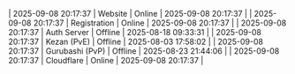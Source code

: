 | 2025-09-08 20:17:37 | Website | Online | 2025-09-08 20:17:37 |
| 2025-09-08 20:17:37 | Registration | Online | 2025-09-08 20:17:37 |
| 2025-09-08 20:17:37 | Auth Server | Offline | 2025-08-18 09:33:31 |
| 2025-09-08 20:17:37 | Kezan (PvE) | Offline | 2025-08-03 17:58:02 |
| 2025-09-08 20:17:37 | Gurubashi (PvP) | Offline | 2025-08-23 21:44:06 |
| 2025-09-08 20:17:37 | Cloudflare | Online | 2025-09-08 20:17:37 |

